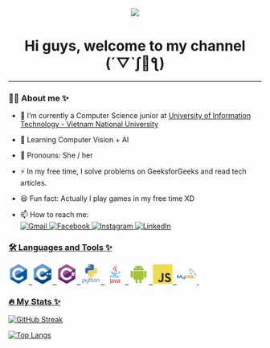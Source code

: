 <!-- <a href=#><img width="40%" height="auto" src="https://i.imgur.com/wHuyaZx.png" height="175px"/></a> -->

<div id="header" align="center">
  <img src="https://media0.giphy.com/media/gjrYDwbjnK8x36xZIO/giphy.gif?cid=790b76116d4eb570ad9c80e0ba8d52978071e4409e0a48bc&rid=giphy.gif&ct=s" width="300"/>
</div>
<h1 align="center"><b>Hi guys, welcome to my channel (´▽`ʃ💙ƪ)</b></h1> 

---

### :woman_technologist: About me :sparkles:

- :telescope: I’m currently a Computer Science junior at [University of Information Technology - Vietnam National University](https://www.uit.edu.vn/)

- :seedling: Learning Computer Vision + AI

- :princess: Pronouns: She / her

- :zap: In my free time, I solve problems on GeeksforGeeks and read tech articles.

- :laughing: Fun fact: Actually I play games in my free time XD

- :mailbox: How to reach me:  
  </a>  <a href="20520855@gm.uit.edu.vn" target="_blank"><img alt="Gmail" src="https://img.shields.io/badge/Gmail-D14836?style=for-the-badge&logo=gmail&logoColor=white" height=25/>
  </a> <a href="https://www.facebook.com/xxnhwzaan/" target="_blank"><img alt="Facebook" src="https://img.shields.io/badge/facebook-blue.svg?&style=for-the-badge&logo=facebook&logoColor=white" height=25/> 
  </a> <a href="https://www.instagram.com/nhwzaan/" target="_blank"><img alt="Instagram" src="https://img.shields.io/badge/Instagram-pink.svg?&style=for-the-badge&logo=Instagram&logoColor=white" height=25/>
   </a>  <a href="https://www.linkedin.com/" target="_blank"><img alt="LinkedIn" src="https://img.shields.io/badge/linkedin-%230077B5.svg?&style=for-the-badge&logo=linkedin&logoColor=white" height=25/>

  

### :hammer_and_wrench: Languages and Tools :sparkles:
  
<div>
  <img src="https://github.com/devicons/devicon/blob/master/icons/c/c-original.svg" title="C"  alt="C" width="40" height="40"/>&nbsp;
  <img src="https://github.com/devicons/devicon/blob/master/icons/cplusplus/cplusplus-original.svg" title="C++"  alt="C++" width="40" height="40"/>&nbsp;
  <img src="https://github.com/devicons/devicon/blob/master/icons/csharp/csharp-original.svg" title="C#"  alt="C#" width="40" height="40"/>&nbsp;
  <img src="https://github.com/devicons/devicon/blob/master/icons/python/python-original-wordmark.svg" title="Python"  alt="Python" width="40" height="40"/>&nbsp;
  <img src="https://github.com/devicons/devicon/blob/master/icons/java/java-original-wordmark.svg" title="Java" alt="Java" width="40" height="40"/>&nbsp;
  <img src="https://github.com/devicons/devicon/blob/master/icons/android/android-original.svg" title="Android" alt="Android" width="40" height="40"/>&nbsp;
  <img src="https://github.com/devicons/devicon/blob/master/icons/javascript/javascript-original.svg" title="JavaScript" alt="JavaScript" width="40" height="40"/>&nbsp;
  <img src="https://github.com/devicons/devicon/blob/master/icons/mysql/mysql-original-wordmark.svg" title="MySQL"  alt="MySQL" width="40" height="40"/>&nbsp;

</div>
  
### :fire: My Stats :sparkles:
  
[![GitHub Streak](http://github-readme-streak-stats.herokuapp.com?user=nhwzaan&theme=tokyonight&date_format=M%20j%5B%2C%20Y%5D)](https://git.io/streak-stats)
    
[![Top Langs](https://github-readme-stats.vercel.app/api/top-langs/?username=nhwzaan&layout=compact&theme=dracula)](https://github.com/anuraghazra/github-readme-stats)
